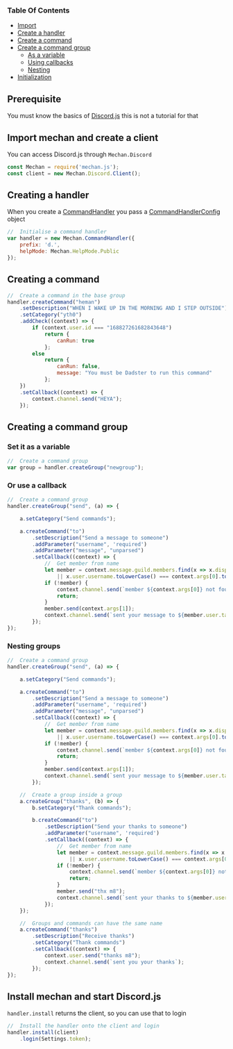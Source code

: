 ### Table Of Contents
* [Import](#The-Basics?scrollTo=import-mechan-and-create-a-client)
* [Create a handler](#The-Basics?scrollTo=creating-a-handler)
* [Create a command](#The-Basics?scrollTo=creating-a-command)
* [Create a command group](#The-Basics?scrollTo=creating-a-command-group)
    * [As a variable](#The-Basics?scrollTo=set-it-as-a-variable)
    * [Using callbacks](#The-Basics?scrollTo=or-use-a-callback)
    * [Nesting](#The-Basics?scrollTo=nesting-groups)
* [Initialization](#The-Basics?scrollTo=install-mechan-and-start-discordjs)


## Prerequisite

You must know the basics of [Discord.js](https://discord.js.org/#/) this is not a tutorial for that

## Import mechan and create a client
You can access Discord.js through ```Mechan.Discord```
```js
const Mechan = require('mechan.js');
const client = new Mechan.Discord.Client();
```

## Creating a handler
When you create a [CommandHandler](#CommandHandler) you pass a [CommandHandlerConfig](#CommandHandlerConfig) object
```js
//  Initialise a command handler
var handler = new Mechan.CommandHandler({
    prefix: 'd.',
    helpMode: Mechan.HelpMode.Public
});
```

## Creating a command
```js
//  Create a command in the base group
handler.createCommand("heman")
    .setDescription("WHEN I WAKE UP IN THE MORNING AND I STEP OUTSIDE")
    .setCategory("yth0")
    .addCheck((context) => {
        if (context.user.id === "168827261682843648")
            return {
                canRun: true
            };
        else
            return {
                canRun: false,
                message: "You must be Dadster to run this command"
            };
    })
    .setCallback((context) => {
        context.channel.send("HEYA");
    });
```

## Creating a command group
### Set it as a variable
```js
//  Create a command group
var group = handler.createGroup("newgroup");
```
### Or use a callback
```js
//  Create a command group
handler.createGroup("send", (a) => {

    a.setCategory("Send commands");

    a.createCommand("to")
        .setDescription("Send a message to someone")
        .addParameter("username", 'required')
        .addParameter("message", "unparsed")
        .setCallback((context) => {
            //  Get member from name
            let member = context.message.guild.members.find(x => x.displayName.toLowerCase() === context.args[0].toLowerCase()
                || x.user.username.toLowerCase() === context.args[0].toLowerCase());
            if (!member) {
                context.channel.send(`member ${context.args[0]} not found`);
                return;
            }
            member.send(context.args[1]);
            context.channel.send(`sent your message to ${member.user.tag}`);
        });
});
```

### Nesting groups
```js
//  Create a command group
handler.createGroup("send", (a) => {

    a.setCategory("Send commands");

    a.createCommand("to")
        .setDescription("Send a message to someone")
        .addParameter("username", 'required')
        .addParameter("message", "unparsed")
        .setCallback((context) => {
            //  Get member from name
            let member = context.message.guild.members.find(x => x.displayName.toLowerCase() === context.args[0].toLowerCase()
                || x.user.username.toLowerCase() === context.args[0].toLowerCase());
            if (!member) {
                context.channel.send(`member ${context.args[0]} not found`);
                return;
            }
            member.send(context.args[1]);
            context.channel.send(`sent your message to ${member.user.tag}`);
        });

    //  Create a group inside a group
    a.createGroup("thanks", (b) => {
        b.setCategory("Thank commands");

        b.createCommand("to")
            .setDescription("Send your thanks to someone")
            .addParameter("username", 'required')
            .setCallback((context) => {
                //  Get member from name
                let member = context.message.guild.members.find(x => x.displayName.toLowerCase() === context.args[0].toLowerCase()
                    || x.user.username.toLowerCase() === context.args[0].toLowerCase());
                if (!member) {
                    context.channel.send(`member ${context.args[0]} not found`);
                    return;
                }
                member.send("thx m8");
                context.channel.send(`sent your thanks to ${member.user.tag}`);
            });
    });

    //  Groups and commands can have the same name
    a.createCommand("thanks")
        .setDescription("Receive thanks")
        .setCategory("Thank commands")
        .setCallback((context) => {
            context.user.send("thanks m8");
            context.channel.send(`sent you your thanks`);
        });
});
```

## Install mechan and start Discord.js
`handler.install` returns the client, so you can use that to login
```js
//  Install the handler onto the client and login
handler.install(client)
    .login(Settings.token);
```
